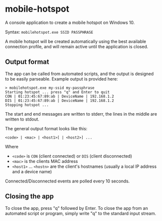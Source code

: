 # mobile-hotspot

A console application to create a mobile hotspot on Windows 10.

Syntax: `mobilehotspot.exe SSID PASSPHRASE`

A mobile hotspot will be created automatically using the best available connection profile, and will remain active until the application is closed.

## Output format

The app can be called from automated scripts, and the output is designed to be easily parseable. Example output is provided here:

```
> mobilehotspot.exe my-ssid my-passphrase
Starting hotspot ... press "q" and Enter to quit
CON | 01:23:45:67:89:ab | DeviceName | 192.168.1.2
DIS | 01:23:45:67:89:ab | DeviceName | 192.168.1.2
Stopping hotspot ...
```

The start and end messages are written to stderr, the lines in the middle are written to stdout.

The general output format looks like this:

`<code> | <mac> | <host1>[ | <host2>] ...`

Where
- `<code>` is `CON` (client connected) or `DIS` (client disconnected)
- `<mac>` is the clients MAC address
- `<host1>` ... `<hostn>` are the client's hostnames (usually a local IP address and a device name)

Connected/Disconnected events are polled every 10 seconds.

## Closing the app

To close the app, press "q" followed by Enter. To close the app from an automated script or program, simply write "q" to the standard input stream.
